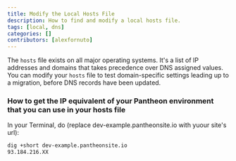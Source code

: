 ```yaml
---
title: Modify the Local Hosts File
description: How to find and modify a local hosts file.
tags: [local, dns]
categories: []
contributors: [alexfornuto]
---
```


The `hosts` file exists on all major operating systems. It's a list of IP addresses and domains that takes precedence over DNS assigned values. You can modify your `hosts` file to test domain-specific settings leading up to a migration, before DNS records have been updated.

<Partial file="_hosts-file.md" />

### How to get the IP equivalent of your Pantheon environment that you can use in your hosts file

In your Terminal, do (replace dev-example.pantheonsite.io with yuour site's url):

```bash
dig +short dev-example.pantheonsite.io
93.184.216.XX
```

